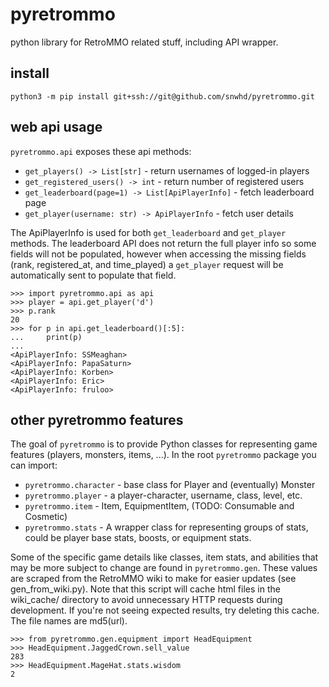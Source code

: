 # pyretrommo
python library for RetroMMO related stuff, including API wrapper.

## install
`python3 -m pip install git+ssh://git@github.com/snwhd/pyretrommo.git`

## web api usage
`pyretrommo.api` exposes these api methods:
- `get_players() -> List[str]` - return usernames of logged-in players
- `get_registered_users() -> int` - return number of registered users
- `get_leaderboard(page=1) -> List[ApiPlayerInfo]` - fetch leaderboard page
- `get_player(username: str) -> ApiPlayerInfo` - fetch user details

The ApiPlayerInfo is used for both `get_leaderboard` and `get_player` methods.
The leaderboard API does not return the full player info so some fields will
not be populated, however when accessing the missing fields (rank,
registered\_at, and time\_played) a `get_player` request will be automatically
sent to populate that field.

```
>>> import pyretrommo.api as api
>>> player = api.get_player('d')
>>> p.rank
20
>>> for p in api.get_leaderboard()[:5]:
...     print(p)
...
<ApiPlayerInfo: SSMeaghan>
<ApiPlayerInfo: PapaSaturn>
<ApiPlayerInfo: Korben>
<ApiPlayerInfo: Eric>
<ApiPlayerInfo: fruloo>
```

## other pyretrommo features
The goal of `pyretrommo` is to provide Python classes for representing game
features (players, monsters, items, ...). In the root `pyretrommo` package you
can import:
- `pyretrommo.character` - base class for Player and (eventually) Monster
- `pyretrommo.player` - a player-character, username, class, level, etc.
- `pyretrommo.item` - Item, EquipmentItem, (TODO: Consumable and Cosmetic)
- `pyretrommo.stats` - A wrapper class for representing groups of stats,
could be player base stats, boosts, or equipment stats.

Some of the specific game details like classes, item stats, and abilities
that may be more subject to change are found in `pyretrommo.gen`. These values
are scraped from the RetroMMO wiki to make for easier updates
(see gen\_from\_wiki.py). Note that this script will cache html files in the
wiki\_cache/ directory to avoid unnecessary HTTP requests during development.
If you're not seeing expected results, try deleting this cache. The file names
are md5(url).

```
>>> from pyretrommo.gen.equipment import HeadEquipment
>>> HeadEquipment.JaggedCrown.sell_value
283
>>> HeadEquipment.MageHat.stats.wisdom
2
```
